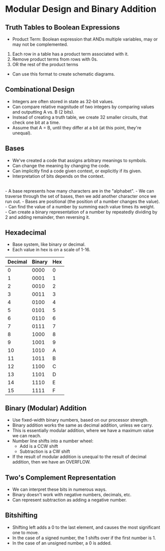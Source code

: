 # Modular Design and Binary Addition

## Truth Tables to Boolean Expressions

- Product Term: Boolean expression that ANDs multiple variables, may or may not be complemented.

1. Each row in a table has a product term associated with it. 
2. Remove product terms from rows with 0s.
3. OR the rest of the product terms

- Can use this format to create schematic diagrams. 

## Combinational Design
- Integers are often stored in state as 32-bit values.
- Can compare relative magnitude of two integers by comparing values and outputting A vs. B (2 bits).
- Instead of creating a truth table, we create 32 smaller circuits, that check one bit at a time.
- Assume that A = B, until they differ at a bit (at this point, they're unequal).

## Bases
- We've created a code that assigns arbitrary meanings to symbols.
- Can change the meaning by changing the code.
- Can implicitly find a code given context, or explicitly if its given.
- Interpretation of bits depends on the context. 
<br> 
- A base represents how many characters are in the "alphabet".
- We can traverse through the set of bases, then we add another character once we run out.
- Bases are positional (the position of a number changes the value).
- Can find the value of a number by summing each value times its weight.
<br>
- Can create a binary representation of a number by repeatedly dividing by 2 and adding remainder, then reversing it.

## Hexadecimal
- Base system, like binary or decimal.
- Each value in hex is on a scale of 1-16.

| Decimal | Binary | Hex |
| ------- | ------ | --- |
| 0       | 0000   | 0   |
| 1       | 0001   | 1   |
| 2       | 0010   | 2   |
| 3       | 0011   | 3   |
| 4       | 0100   | 4   |
| 5       | 0101   | 5   |
| 6       | 0110   | 6   |
| 7       | 0111   | 7   |
| 8       | 1000   | 8   |
| 9       | 1001   | 9   |
| 10      | 1010   | A   |
| 11      | 1011   | B   |
| 12      | 1100   | C   |
| 13      | 1101   | D   |
| 14      | 1110   | E   |
| 15      | 1111   | F   |


## Binary (Modular) Addition
- Use fixed-width binary numbers, based on our processor strength.
- Binary addition works the same as decimal addition, unless we carry. 
- This is essentially modular addition, where we have a maximum value we can reach.
- Number line shifts into a number wheel:
	- Add is a CCW shift
	- Subtraction is a CW shift
- If the result of modular addition is unequal to the result of decimal addition, then we have an OVERFLOW.

## Two's Complement Representation
- We can interpret these bits in numerous ways.
- Binary doesn't work with negative numbers, decimals, etc.
- Can represent subtraction as adding a negative number.

## Bitshifting
- Shifting left adds a 0 to the last element, and causes the most significant one to move.
- In the case of a signed number, the 1 shifts over if the first number is 1.
- In the case of an unsigned number, a 0 is added.